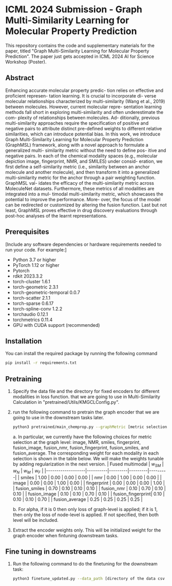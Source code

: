 # ICML 2024 Submission - Graph Multi-Similarity Learning for Molecular Property Prediction

This repository contains the code and supplementary materials for the paper, titled "Graph Multi-Similarity Learning for Molecular Property Prediction". The paper just gets accepted in ICML 2024 AI for Science Workshop (Poster).

## Abstract

Enhancing accurate molecular property predic-
tion relies on effective and proficient represen-
tation learning. It is crucial to incorporate di-
verse molecular relationships characterized by
multi-similarity (Wang et al., 2019) between
molecules. However, current molecular repre-
sentation learning methods fall short in exploring
multi-similarity and often underestimate the com-
plexity of relationships between molecules. Ad-
ditionally, previous multi-similarity approaches
require the specification of positive and negative
pairs to attribute distinct pre-defined weights to
different relative similarities, which can introduce
potential bias. In this work, we introduce Graph
Multi-Similarity Learning for Molecular Property
Prediction (GraphMSL) framework, along with a
novel approach to formulate a generalized multi-
similarity metric without the need to define pos-
itive and negative pairs. In each of the chemical
modality spaces (e.g., molecular depiction image,
fingerprint, NMR, and SMILES) under consid-
eration, we first define a self-similarity metric
(i.e., similarity between an anchor molecule and
another molecule), and then transform it into a
generalized multi-similarity metric for the anchor
through a pair weighting function. GraphMSL val-
idates the efficacy of the multi-similarity metric
across MoleculeNet datasets. Furthermore, these
metrics of all modalities are integrated into a mul-
timodal multi-similarity metric, which showcases
the potential to improve the performance. More-
over, the focus of the model can be redirected or
customized by altering the fusion function. Last
but not least, GraphMSL proves effective in drug
discovery evaluations through post-hoc analyses
of the learnt representations.

## Prerequisites

[Include any software dependencies or hardware requirements needed to run your code. For example:]

- Python 3.7 or higher
- PyTorch 1.12 or higher
- Pytorch
- rdkit 2023.3.2
- torch-cluster 1.6.1
- torch-geometric  2.3.1
- torch-geometric-temporal  0.0.7
- torch-scatter  2.1.1
- torch-sparse  0.6.17
- torch-spline-conv  1.2.2
- torchaudio  0.12.1
- torchmetrics  0.11.4
- GPU with CUDA support (recommended)

## Installation
You can install the required package by running the following command
```bash
pip install -r requirements.txt
```

## Pretraining
1. Specify the data file and the directory for fixed encoders for different modalities in loss function. that we are going to use in Multi-Similarity Calculation in "pretrained/Utils/KMGCLConfig.py".
2. run the following command to pretrain the graph encoder that we are going to use in the downstream tasks later.
   ```bash
   python3 pretrained/main_chemprop.py --graphMetric [metric selection] --alpha []
   ```
    a. In particular, we currently have the following choices for metric selection at the graph level: image, NMR, smiles, fingerprint, fusion_image, fusion_nmr, fusion_fingerprint, fusion_smiles, and fusion_average. The corresponding weight for each modality in each selection is shown in the table below. We will make the weights tunable by adding regularization in the next version.
    | Fused multimodal | $w_{SM}$ | $w_{N}$ | $w_{M}$ | $w_{F}$ |
    |-------------------|----------|---------|---------|---------|
    | smiles            | 1.00     | 0.00    | 0.00    | 0.00    |
    | nmr               | 0.00     | 1.00    | 0.00    | 0.00    |
    | image             | 0.00     | 0.00    | 1.00    | 0.00    |
    | fingerprint       | 0.00     | 0.00    | 0.00    | 1.00    |
    | fusion_smiles     | 0.70     | 0.10    | 0.10    | 0.10    |
    | fusion_nmr        | 0.10     | 0.70    | 0.10    | 0.10    |
    | fusion_image      | 0.10     | 0.10    | 0.70    | 0.10    |
    | fusion_fingerprint| 0.10     | 0.10    | 0.10    | 0.70    |
    | fusion_average    | 0.25     | 0.25    | 0.25    | 0.25    |
  
   b. For alpha, if it is 0 then only loss of graph-level is applied; if it is 1, then only the loss of node-level is applied. If not specified, then both level will be included.

3. Extract the encoder weights only. This will be initialized weight for the graph encoder when fintuning downstream tasks. 


## Fine tuning in downstreams 
1. Run the following command to do the finetuning for the downstream task:
   ```bash
   python3 finetune_updated.py --data_path [directory of the data csv file] --dataset_type [classification/regression] --save_dir [directory to save the results] --epochs [number of epochs to train] --batch_size [number of samples in each batech] --split_type [how to split the data. scaffold_balanced or random] --num_folds [number of folds for cross validation] --encoder_path [directory for the pretrained encoder]
   ```
